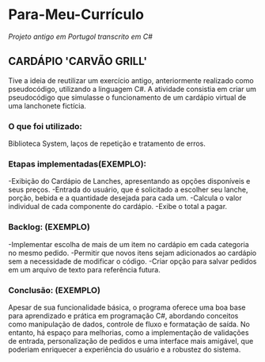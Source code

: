 # Para-Meu-Currículo
*Projeto antigo em Portugol transcrito em C#*
## CARDÁPIO 'CARVÃO GRILL'
Tive a ideia de reutilizar um exercício antigo, anteriormente realizado como pseudocódigo, utilizando a linguagem C#. A atividade consistia em criar um pseudocódigo que simulasse o funcionamento de um cardápio virtual de uma lanchonete fictícia.
### O que foi utilizado: 
Biblioteca System, laços de repetição e tratamento de erros.

### Etapas implementadas(EXEMPLO):
-Exibição do Cardápio de Lanches, apresentando as opções disponíveis e seus preços.
-Entrada do usuário, que é solicitado a escolher seu lanche, porção, bebida e a quantidade desejada para cada um.
-Calcula o valor individual de cada componente do cardápio.
-Exibe o total a pagar.

### Backlog: (EXEMPLO)
-Implementar escolha de mais de um item no cardápio em cada categoria no mesmo pedido.
-Permitir que novos itens sejam adicionados ao cardápio sem a necessidade de modificar o código.
-Criar opção para salvar pedidos em um arquivo de texto para referência futura.

### Conclusão: (EXEMPLO)
Apesar de sua funcionalidade básica, o programa oferece uma boa base para aprendizado e prática em programação C#, 
abordando conceitos como manipulação de dados, controle de fluxo e formatação de saída. 
No entanto, há espaço para melhorias, como a implementação de validações de entrada, 
personalização de pedidos e uma interface mais amigável, 
que poderiam enriquecer a experiência do usuário e a robustez do sistema.

